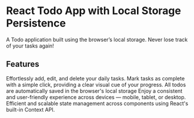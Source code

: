 # React Todo App with Local Storage Persistence

A Todo application built using the browser’s local storage. Never lose track of your tasks again!

## Features

  Effortlessly add, edit, and delete your daily tasks.
  Mark tasks as complete with a simple click, providing a clear visual cue of your progress.
  All todos are automatically saved in the browser's local storage
  Enjoy a consistent and user-friendly experience across devices — mobile, tablet, or desktop.
  Efficient and scalable state management across components using React's built-in Context API.


